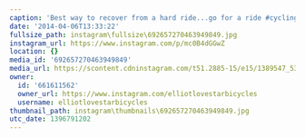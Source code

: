 ```yaml
---
caption: 'Best way to recover from a hard ride...go for a ride #cycling #bikechi  #lovestarbicyclebags'
date: '2014-04-06T13:33:22'
fullsize_path: instagram\fullsize\692657270463949849.jpg
instagram_url: https://www.instagram.com/p/mc0B4dGGwZ
location: {}
media_id: '692657270463949849'
media_url: https://scontent.cdninstagram.com/t51.2885-15/e15/1389547_534309490015082_692039093_n.jpg?ig_cache_key=NjkyNjU3MjcwNDYzOTQ5ODQ5.2
owner:
  id: '661611562'
  owner_url: https://www.instagram.com/elliotlovestarbicycles
  username: elliotlovestarbicycles
thumbnail_path: instagram\thumbnails\692657270463949849.jpg
utc_date: 1396791202
---
```

